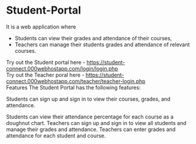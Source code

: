 # Student-Portal
It is a web application where
<br>
* Students can view their grades and attendance of their courses,<br>
* Teachers can manage their students grades and attendance of relevant courses.

Try out the Student portal here - https://student-connect.000webhostapp.com/login/login.php
<br>
Try out the Teacher poral here - https://student-connect.000webhostapp.com/teacher/teacher-login.php
<br>
Features
The Student Portal has the following features:

Students can sign up and sign in to view their courses, grades, and attendance.

Students can view their attendance percentage for each course as a doughnut chart.
Teachers can sign up and sign in to view all students and manage their grades and attendance.
Teachers can enter grades and attendance for each student and course.

